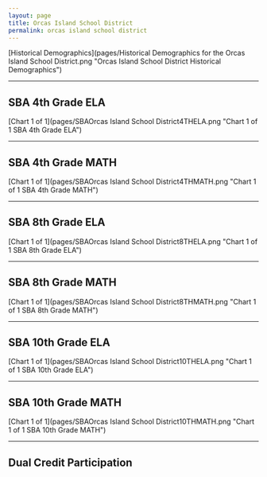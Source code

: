 ```yaml
---
layout: page
title: Orcas Island School District
permalink: orcas island school district
---
```



[Historical Demographics](pages/Historical Demographics for the Orcas Island School District.png "Orcas Island School District Historical Demographics")

___

## SBA 4th Grade ELA

[Chart 1 of 1](pages/SBAOrcas Island School District4THELA.png "Chart 1 of 1 SBA 4th Grade ELA")


___

## SBA 4th Grade MATH

[Chart 1 of 1](pages/SBAOrcas Island School District4THMATH.png "Chart 1 of 1 SBA 4th Grade MATH")


___

## SBA 8th Grade ELA

[Chart 1 of 1](pages/SBAOrcas Island School District8THELA.png "Chart 1 of 1 SBA 8th Grade ELA")


___

## SBA 8th Grade MATH

[Chart 1 of 1](pages/SBAOrcas Island School District8THMATH.png "Chart 1 of 1 SBA 8th Grade MATH")


___

## SBA 10th Grade ELA

[Chart 1 of 1](pages/SBAOrcas Island School District10THELA.png "Chart 1 of 1 SBA 10th Grade ELA")


___

## SBA 10th Grade MATH

[Chart 1 of 1](pages/SBAOrcas Island School District10THMATH.png "Chart 1 of 1 SBA 10th Grade MATH")


___

## Dual Credit Participation

[OASIS K-12](pages/Dual Credit BarChartOrcas Island School District OASIS K-12.png "OASIS K-12 Dual Credit Participation")

[Orcas Island High School](pages/Dual Credit BarChartOrcas Island School District Orcas Island High School.png "Orcas Island High School Dual Credit Participation")


___

## Budget Information
### Note:
- The OSPI groups expenses into categories called Objects

[Historical Total Expenses (All Funds) In Dollars Per Student](pages/Expense History for the Orcas Island School DistrictDollars Per Student.png " Dollars Per Student")

[Historical Gen Fund Expenses By Objects In Dollars Per Student](pages/Expense History by Objects for the Orcas Island School DistrictDollars Per StudentLine.png " Dollars Per Student")


___

## Teachers' Compensation Information
### Note:
- Duty titles include Elem. Homeroom Teacher, Elem. Specialist Teacher, Other Teacher, Secondary Teacher
- Total Salary = Base Salary + Supplemental Salary
- Total Compensation = Total Salary + Insurance Benefits + Mandatory Benefits
- Mandatory Benefits include pension funding and payroll taxes

[ Teachers' Average Total Salary Comparison](pages/2016-2017Average Total Salary for TeachersAll WA School Districts With Orcas Island Highlighted.png "Orcas Island School District Teachers Average Total Salary")

[ Secondary Teachers' Compensation](pages/2016-2017 Compensation for the Orcas Island School DistrictDuty Title = Secondary Teacher.png "Orcas Island School District All Secondary Teachers Compensation")

[ Elem. Homeroom Teachers' Compensation](pages/2016-2017 Compensation for the Orcas Island School DistrictDuty Title = Elem. Homeroom Teacher.png "Orcas Island School District All Elementary Teachers Compensation")

[ Secondary Teachers' Historical Average Compensation](pages/Historical Average Compensation for the Orcas Island SD in Current DollarsDuty Title = Secondary Teacher.png "Orcas Island School District Secondary Teachers Historical Compensation")

[ Elementary Teachers' Historical Average Compensation](pages/Historical Average Compensation for the Orcas Island SD in Current DollarsDuty Title = Elementary Teacher.png "Orcas Island School District Elementary Teachers Historical Compensation")


___

## District Level Administrators' Compensation

### Note:
- Duty titles include Superintendent, Deputy/Assist. Supt., Director/Supervisor, Other District Admin.
- Sorted in pryamid shape to highlight possible concentrations of excess.

[ District Level Administrators' Compensation](pages/2017-2018 Compensation for the Orcas Island School DistrictDuty Title = District Level Administrators.png "Orcas Island School District District Level Administrators Compensation")


___

## Superintendents' Compensation History

[ Superintendents' Compensation History](pages/Historical Compensation for the Orcas Island SD in Current DollarsDuty Title = Superintendent.png "Orcas Island School District Superintendent Compensation History")


